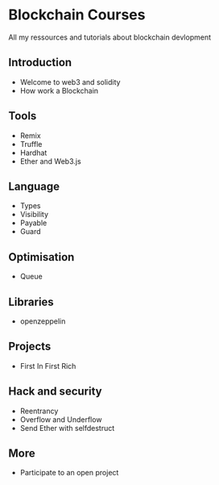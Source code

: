 # Blockchain Courses
All my ressources and tutorials about blockchain devlopment



## Introduction 

- Welcome to web3 and solidity
- How work a Blockchain

## Tools

- Remix
- Truffle
- Hardhat 
- Ether and Web3.js

## Language

- Types
- Visibility
- Payable
- Guard

## Optimisation

- Queue


## Libraries

- openzeppelin


## Projects

- First In First Rich


## Hack and security

- Reentrancy
- Overflow and Underflow
- Send Ether with selfdestruct

## More

- Participate to an open project

